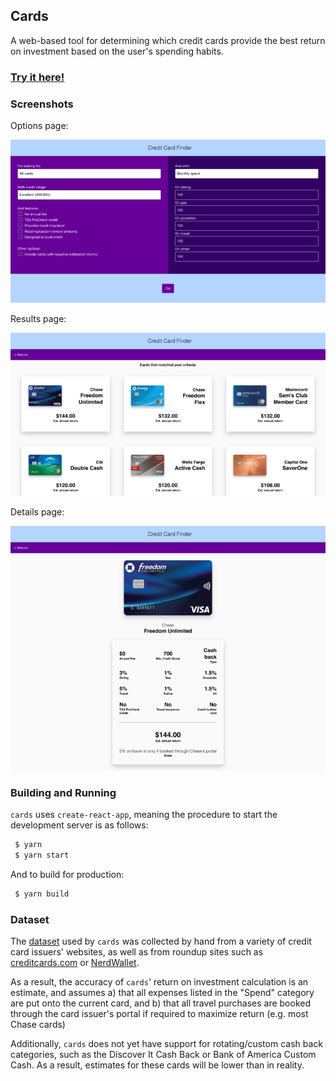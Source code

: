 ## Cards

A web-based tool for determining which credit cards provide the best return on investment based on the user's spending habits.

### [Try it here!](https://cubified.github.io/cards/build)

### Screenshots

Options page:

![0.png](https://github.com/Cubified/cards/blob/main/screenshots/0.png)

Results page:

![1.png](https://github.com/Cubified/cards/blob/main/screenshots/1.png)

Details page:

![2.png](https://github.com/Cubified/cards/blob/main/screenshots/2.png)

### Building and Running

`cards` uses `create-react-app`, meaning the procedure to start the development server is as follows:

```sh
 $ yarn
 $ yarn start
```

And to build for production:

```sh
 $ yarn build
```

### Dataset

The [dataset](https://github.com/Cubified/cards/blob/main/src/cards.csv) used by `cards` was collected by hand from a variety of credit card issuers' websites, as well as from roundup sites such as [creditcards.com](https://creditcards.com) or [NerdWallet](https://nerdwallet.com).

As a result, the accuracy of `cards`' return on investment calculation is an estimate, and assumes a) that all expenses listed in the "Spend" category are put onto the current card, and b) that all travel purchases are booked through the card issuer's portal if required to maximize return (e.g. most Chase cards)

Additionally, `cards` does not yet have support for rotating/custom cash back categories, such as the Discover It Cash Back or Bank of America Custom Cash.  As a result, estimates for these cards will be lower than in reality.
